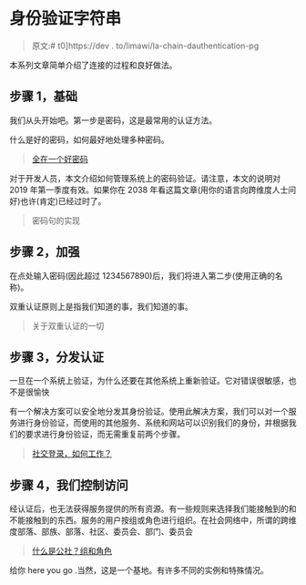# 身份验证字符串

> 原文:# t0]https://dev . to/limawi/la-chain-dauthentication-pg

本系列文章简单介绍了连接的过程和良好做法。

## [](#%C3%A9tape-1-la-base)步骤 1，基础

我们从头开始吧。第一步是密码，这是最常用的认证方法。

什么是好的密码，如何最好地处理多种密码。

> [全在一个好密码](https://dev.to/micheelengronne/tout-sur-un-bon-mot-de-passe-47m2-temp-slug-2740311)

对于开发人员，本文介绍如何管理系统上的密码验证。请注意，本文的说明对 2019 年第一季度有效。如果你在 2038 年看这篇文章(用你的语言向跨维度人士问好)也许(肯定)已经过时了。

> 密码句的实现

## [](#%C3%A9tape-2-on-renforce)步骤 2，加强

在点处输入密码(因此超过 1234567890)后，我们将进入第二步(使用正确的名称)。

双重认证原则上是指我们知道的事，我们知道的事。

> 关于双重认证的一切

## [](#%C3%A9tape-3-on-distribue-lauthentification)步骤 3，分发认证

一旦在一个系统上验证，为什么还要在其他系统上重新验证。它对错误很敏感，也不是很愉快

有一个解决方案可以安全地分发其身份验证。使用此解决方案，我们可以对一个服务进行身份验证，而使用的其他服务、系统和网站可以识别我们的身份，并根据我们的要求进行身份验证，而无需重复前两个步骤。

> [社交登录，如何工作？](https://dev.to/micheelengronne/les-social-logins-comment-ca-marche--7fg-temp-slug-9007477)

## [](#%C3%A9tape-4-on-contr%C3%B4le-lacc%C3%A8s)步骤 4，我们控制访问

经认证后，也无法获得服务提供的所有资源。有一些规则来选择我们能接触到的和不能接触到的东西。服务的用户按组或角色进行组织。在社会网络中，所谓的跨维度部落、部族、部落、社区、委员会、部门、委员会

> [什么是公社？组和角色](https://dev.to/micheelengronne/cest-quoi-une-commu-groupes-et-roles-1m3o-temp-slug-2599022)

给你 here you go .当然，这是一个基地。有许多不同的实例和特殊情况。